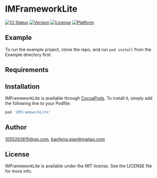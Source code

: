 # IMFrameworkLite

[![CI Status](https://img.shields.io/travis/1055263815@qq.com/IMFrameworkLite.svg?style=flat)](https://travis-ci.org/1055263815@qq.com/IMFrameworkLite)
[![Version](https://img.shields.io/cocoapods/v/IMFrameworkLite.svg?style=flat)](https://cocoapods.org/pods/IMFrameworkLite)
[![License](https://img.shields.io/cocoapods/l/IMFrameworkLite.svg?style=flat)](https://cocoapods.org/pods/IMFrameworkLite)
[![Platform](https://img.shields.io/cocoapods/p/IMFrameworkLite.svg?style=flat)](https://cocoapods.org/pods/IMFrameworkLite)

## Example

To run the example project, clone the repo, and run `pod install` from the Example directory first.

## Requirements

## Installation

IMFrameworkLite is available through [CocoaPods](https://cocoapods.org). To install
it, simply add the following line to your Podfile:

```ruby
pod 'IMFrameworkLite'
```

## Author

1055263815@qq.com, baofeng.qian@maitao.com

## License

IMFrameworkLite is available under the MIT license. See the LICENSE file for more info.
